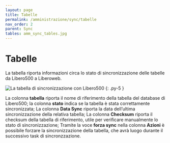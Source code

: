 ```yaml
---
layout: page
title: Tabelle
permalink: /amministrazione/sync/tabelle
nav_order: 2
parent: Sync
tables: amm_sync_tables.jpg
---
```


# Tabelle

La tabella riporta informazioni circa lo stato di sincronizzazione delle tabelle da Libero500 a Liberoweb.

![La tabella di sincronizzazione con Libero500](/assets/images/{{page.tables}})
{: .py-5 }

La colonna **tabella** riporta il nome di riferimento della tabella del database di Libero500; la colonna **stato** indica se la tabella è stata correttamente sincronizzata; La colonna **Data Sync** riporta la data dell’ultima sincronizzazione della relativa tabella;  La colonna **Checksum** riporta il checksum della tabella di riferimento, utile per verificare manualmente lo stato di sincronizzazione; Tramite la voce **forza sync** nella colonna **Azioni** è possibile forzare la sincronizzazione della tabella, che avrà luogo durante il successivo task di sincronzzazione.
